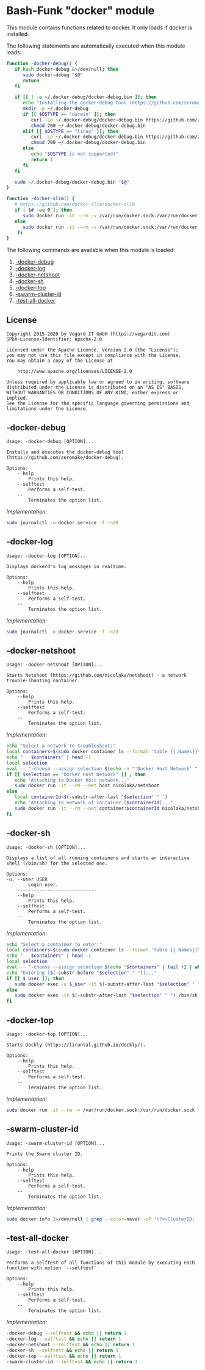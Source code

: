 # Bash-Funk "docker" module

[//]: # (THIS FILE IS GENERATED BY BASH-FUNK GENERATOR)

This module contains functions related to docker. It only loads if docker is installed.

The following statements are automatically executed when this module loads:

```bash
function -docker-debug() {
   if hash docker-debug &>/dev/null; then
      sudo docker-debug "$@"
      return
   fi

   if [[ ! -e ~/.docker-debug/docker-debug.bin ]]; then
      echo "Installing the docker-debug tool (https://github.com/zeromake/docker-debug)..."
      mkdir -p ~/.docker-debug
      if [[ $OSTYPE =~ "darwin" ]]; then
         curl -Lo ~/.docker-debug/docker-debug.bin https://github.com/zeromake/docker-debug/releases/download/0.6.3/docker-debug-darwin-amd64-upx
         chmod 700 ~/.docker-debug/docker-debug.bin
      elif [[ $OSTYPE =~ "linux" ]]; then
         curl -Lo ~/.docker-debug/docker-debug.bin https://github.com/zeromake/docker-debug/releases/download/0.6.3/docker-debug-linux-amd64-upx
         chmod 700 ~/.docker-debug/docker-debug.bin
      else
         echo "$OSTYPE is not supported!"
         return 1
      fi
   fi

   sudo ~/.docker-debug/docker-debug.bin "$@"
}

function -docker-slim() {
   # https://github.com/docker-slim/docker-slim
   if [ $# -eq 0 ]; then
      sudo docker run -it --rm -v /var/run/docker.sock:/var/run/docker.sock dslim/docker-slim help
   else
      sudo docker run -it --rm -v /var/run/docker.sock:/var/run/docker.sock dslim/docker-slim "$@"
    fi
}
```

The following commands are available when this module is loaded:

1. [-docker-debug](#-docker-debug)
1. [-docker-log](#-docker-log)
1. [-docker-netshoot](#-docker-netshoot)
1. [-docker-sh](#-docker-sh)
1. [-docker-top](#-docker-top)
1. [-swarm-cluster-id](#-swarm-cluster-id)
1. [-test-all-docker](#-test-all-docker)


## <a name="license"></a>License

```
Copyright 2015-2020 by Vegard IT GmbH (https://vegardit.com)
SPDX-License-Identifier: Apache-2.0

Licensed under the Apache License, Version 2.0 (the "License");
you may not use this file except in compliance with the License.
You may obtain a copy of the License at

    http://www.apache.org/licenses/LICENSE-2.0

Unless required by applicable law or agreed to in writing, software
distributed under the License is distributed on an "AS IS" BASIS,
WITHOUT WARRANTIES OR CONDITIONS OF ANY KIND, either express or implied.
See the License for the specific language governing permissions and
limitations under the License.
```


## <a name="-docker-debug"></a>-docker-debug

```
Usage: -docker-debug [OPTION]...

Installs and executes the docker-debug tool (https://github.com/zeromake/docker-debug).

Options:
    --help
        Prints this help.
    --selftest
        Performs a self-test.
    --
        Terminates the option list.
```

*Implementation:*
```bash
sudo journalctl -u docker.service -f -n20
```


## <a name="-docker-log"></a>-docker-log

```
Usage: -docker-log [OPTION]...

Displays dockerd's log messages in realtime.

Options:
    --help
        Prints this help.
    --selftest
        Performs a self-test.
    --
        Terminates the option list.
```

*Implementation:*
```bash
sudo journalctl -u docker.service -f -n20
```


## <a name="-docker-netshoot"></a>-docker-netshoot

```
Usage: -docker-netshoot [OPTION]...

Starts Netshoot (https://github.com/nicolaka/netshoot) - a network trouble-shooting container.

Options:
    --help
        Prints this help.
    --selftest
        Performs a self-test.
    --
        Terminates the option list.
```

*Implementation:*
```bash
echo "Select a network to troubleshoot:"
local containers=$(sudo docker container ls --format 'table {{.Names}}\t{{.Image}}\t{{.Status}}\t{{.ID}}' | sort)
echo "   $containers" | head -1
local selection
eval -- "-choose --assign selection $(echo -n "'Docker Host Network' " && echo "$containers" | tail +2 | while read line; do printf "%s" "'$line' "; done)" || return 1
if [[ $selection == "Docker Host Network" ]] ; then
   echo "Attaching to Docker host network..."
   sudo docker run -it --rm --net host nicolaka/netshoot
else
   local containerId=$(-substr-after-last "$selection" " ")
   echo "Attaching to network of container [$containerId]..."
   sudo docker run -it --rm --net container:$containerId nicolaka/netshoot
fi
```


## <a name="-docker-sh"></a>-docker-sh

```
Usage: -docker-sh [OPTION]...

Displays a list of all running containers and starts an interactive shell (/bin/sh) for the selected one.

Options:
-u, --user USER
        Login user.
    -----------------------------
    --help
        Prints this help.
    --selftest
        Performs a self-test.
    --
        Terminates the option list.
```

*Implementation:*
```bash
echo "Select a container to enter:"
local containers=$(sudo docker container ls --format 'table {{.Names}}\t{{.Image}}\t{{.Status}}\t{{.ID}}' | sort)
echo "   $containers" | head -1
local selection
eval -- "-choose --assign selection $(echo "$containers" | tail +2 | while read line; do printf "%s" "'$line' "; done)" || return 1
echo "Entering [$(-substr-before "$selection" " ")]..."
if [[ $_user ]]; then
   sudo docker exec -u $_user -it $(-substr-after-last "$selection" " ") /bin/sh
else
   sudo docker exec -it $(-substr-after-last "$selection" " ") /bin/sh
fi
```


## <a name="-docker-top"></a>-docker-top

```
Usage: -docker-top [OPTION]...

Starts Dockly (https://lirantal.github.io/dockly/).

Options:
    --help
        Prints this help.
    --selftest
        Performs a self-test.
    --
        Terminates the option list.
```

*Implementation:*
```bash
sudo docker run -it --rm -v /var/run/docker.sock:/var/run/docker.sock lirantal/dockly
```


## <a name="-swarm-cluster-id"></a>-swarm-cluster-id

```
Usage: -swarm-cluster-id [OPTION]...

Prints the Swarm cluster ID.

Options:
    --help
        Prints this help.
    --selftest
        Performs a self-test.
    --
        Terminates the option list.
```

*Implementation:*
```bash
sudo docker info 2>/dev/null | grep --color=never -oP '(?<=ClusterID: ).*'
```


## <a name="-test-all-docker"></a>-test-all-docker

```
Usage: -test-all-docker [OPTION]...

Performs a selftest of all functions of this module by executing each function with option '--selftest'.

Options:
    --help
        Prints this help.
    --selftest
        Performs a self-test.
    --
        Terminates the option list.
```

*Implementation:*
```bash
-docker-debug --selftest && echo || return 1
-docker-log --selftest && echo || return 1
-docker-netshoot --selftest && echo || return 1
-docker-sh --selftest && echo || return 1
-docker-top --selftest && echo || return 1
-swarm-cluster-id --selftest && echo || return 1
```
